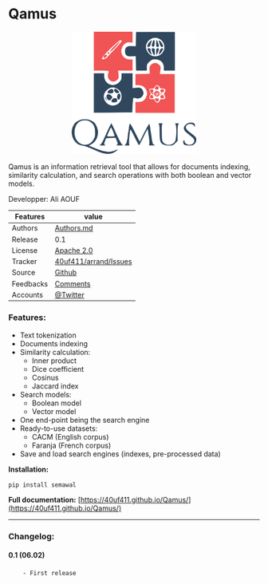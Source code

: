 # Qamus

<div style="text-align:center">
<img src="logo.png" alt="SemaWal logo" style="width:250px;"/>
</div>

Qamus is an information retrieval tool that allows for documents indexing, similarity calculation, and search operations with both boolean and vector models.

<!--![arrand logo](doc/arrand_header.png  "arrand logo")-->
<!--![PyPI - Downloads](https://img.shields.io/pypi/dm/arrand)-->

  Developper:  Ali AOUF

Features |   value
---------|---------------------------------------------------------------------------------
Authors  | [Authors.md](https://github.com/40uf411/Qamus/master/AUTHORS.md)
Release  | 0.1
License  |[Apache 2.0](https://github.com/40uf411/Qamus/master/LICENSE)
Tracker  |[40uf411/arrand/Issues](https://github.com/40uf411/Qamus/issues)
Source  |[Github](http://github.com/40uf411/Qamus)
Feedbacks  |[Comments](https://github.com/40uf411/Qamus/)
Accounts  |[@Twitter](https://twitter.com/40uf411)

###  Features:
* Text tokenization
* Documents indexing
* Similarity calculation:
    * Inner product
    * Dice coefficient 
    * Cosinus
    * Jaccard index
* Search models:
    * Boolean model
    * Vector model
* One end-point being the search engine
* Ready-to-use datasets:
    * CACM (English corpus)
    * Faranja (French corpus)
* Save and load search engines (indexes,  pre-processed data)

**Installation:**
```shell
pip install semawal
```

**Full documentation:** [https://40uf411.github.io/Qamus/](https://40uf411.github.io/Qamus/)

---

### Changelog:
#### 0.1 (06.02)
        - First release